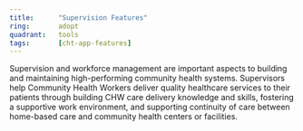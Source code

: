 ```yaml
---
title:      "Supervision Features"
ring:       adopt
quadrant:   tools
tags:       [cht-app-features]
---
```


Supervision and workforce management are important aspects to building and maintaining high-performing community health systems. Supervisors help Community Health Workers deliver quality healthcare services to their patients through building CHW care delivery knowledge and skills, fostering a supportive work environment, and supporting continuity of care between home-based care and community health centers or facilities.